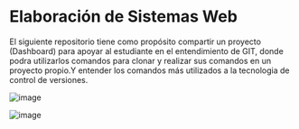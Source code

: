 # Elaboración de Sistemas Web

El siguiente repositorio tiene como propósito compartir un proyecto (Dashboard) para  apoyar al estudiante  en el  entendimiento de GIT, donde  podra utilizarlos comandos para  clonar y realizar sus comandos en un proyecto propio.Y entender los comandos más utilizados a la tecnologia de control de versiones.

![image](https://github.com/user-attachments/assets/0800e15b-5795-4e60-8eee-b6a694e70337)

![image](https://github.com/user-attachments/assets/57e41c7d-1e4a-44e1-99aa-908d02f2c577)

